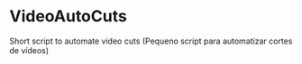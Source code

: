 # VideoAutoCuts
Short script to automate video cuts (Pequeno script para automatizar cortes de vídeos)
